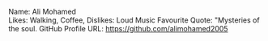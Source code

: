Name: Ali Mohamed   
Likes: Walking, Coffee, 
Dislikes: Loud Music
Favourite Quote: "Mysteries of the soul.
GitHub Profile URL: https://github.com/alimohamed2005

